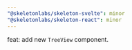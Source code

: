 ```yaml
---
"@skeletonlabs/skeleton-svelte": minor
"@skeletonlabs/skeleton-react": minor
---
```


feat: add new `TreeView` component.
  